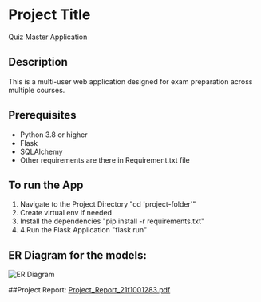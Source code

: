 # Project Title
Quiz Master Application

## Description
This is a multi-user web application designed for exam preparation across multiple courses.

## Prerequisites
- Python 3.8 or higher
- Flask
- SQLAlchemy
- Other requirements are there in Requirement.txt file

## To run the App
1. Navigate to the Project Directory "cd 'project-folder'"
2. Create virtual env if needed
3. Install the dependencies "pip install -r requirements.txt"
4. 4.Run the Flask Application "flask run"
   
## ER Diagram for the models:

![ER Diagram](https://github.com/user-attachments/assets/56e3814a-ba75-43ab-b75b-7d90134fc741)

##Project Report:
[Project_Report_21f1001283.pdf](https://github.com/user-attachments/files/20265164/Project_Report_21f1001283.pdf)

